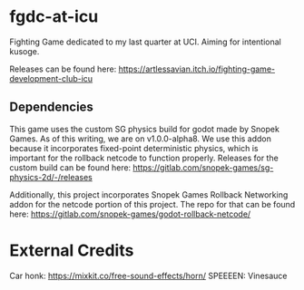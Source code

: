 # fgdc-at-icu
Fighting Game dedicated to my last quarter at UCI. Aiming for intentional kusoge.

Releases can be found here: https://artlessavian.itch.io/fighting-game-development-club-icu

## Dependencies
This game uses the custom SG physics build for godot made by Snopek Games. As of this writing, we are on v1.0.0-alpha8. 
We use this addon because it incorporates fixed-point deterministic physics, which is important for the rollback netcode to function properly.
Releases for the custom build can be found here: https://gitlab.com/snopek-games/sg-physics-2d/-/releases

Additionally, this project incorporates Snopek Games Rollback Networking addon for the netcode portion of this project. 
The repo for that can be found here: https://gitlab.com/snopek-games/godot-rollback-netcode/



# External Credits

Car honk: https://mixkit.co/free-sound-effects/horn/
SPEEEEN: Vinesauce